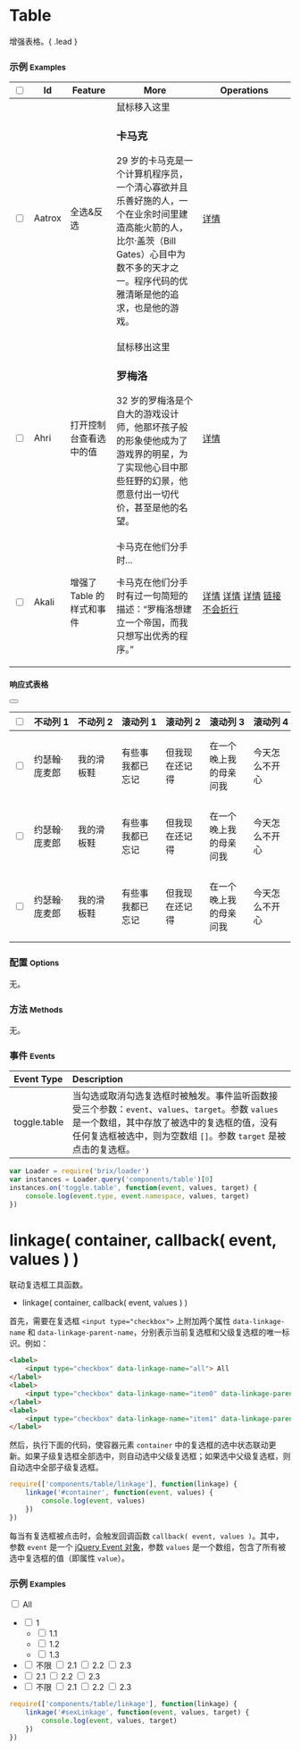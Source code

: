 # Table

增强表格。{ .lead }

### 示例 <small>Examples</small>

<!-- <table bx-name="components/table" class="table table-hover">
    <thead>
        <tr>
            <th><input type="checkbox" data-linkage-name="all"> all</th>
            <th>table</th>
        </tr>
    </thead>
    <tbody>
        <tr>
            <td><input type="checkbox" data-linkage-name="1" data-linkage-parent-name="all"> 1</td>
            <td></td>
        </tr>
        <tr>
            <td></td>
            <td>
                <table bx-name="components/table" class="table table-hover">
                    <tbody>
                        <tr>
                            <td><input type="checkbox" value="1.1" data-linkage-name="1.1" data-linkage-parent-name="1"> 1.1</td>
                            <td></td>
                        </tr>
                        <tr>
                            <td><input type="checkbox" value="1.2" data-linkage-name="1.2" data-linkage-parent-name="1"> 1.2</td>
                            <td></td>
                        </tr>
                    </tbody>
                </table>
            </td>
        </tr>
    </tbody>
</table> -->

<style type="text/css">
    .table th {
        white-space: nowrap;
    }
    .w30 {
        width: 30px;
    }
    .w75 {
        width: 75px;
    }
    .column-priority {
        /*display: block;*/
    }
</style>

<div class="bs-example bs-example-modal">
    <div class="content">
        <table bx-name="components/table" class="table table-hover">
            <thead>
                <tr>
                    <th><input type="checkbox" data-linkage-name="all"></th>
                    <th>Id</th>
                    <th>Feature <span bx-name="components/popover" data-content="功能列表。" data-placement="bottom" class="glyphicon glyphicon-question-sign gray"></span></th>
                    <th>More <span bx-name="components/popover" data-content="鼠标移入之后显示更多内容。" data-placement="bottom" class="glyphicon glyphicon-question-sign gray"></span></th>
                    <th width="150px">Operations <span bx-name="components/popover" data-content="注意到最后一列了吗？鼠标移入之后才会显示。" data-placement="bottom" class="glyphicon glyphicon-question-sign gray"></span></th>
                </tr>
            </thead>
            <tbody>
                <tr>
                    <td><input type="checkbox" value="Aatrox" data-linkage-parent-name="all"></td>
                    <td>Aatrox</td>
                    <td>全选&amp;反选</td>
                    <td>
                        <div class="more">
                            <div class="title">鼠标移入这里</div>
                            <div class="content">
                                <h3>卡马克</h3>
                                <p>29 岁的卡马克是一个计算机程序员，一个清心寡欲并且乐善好施的人，一个在业余时间里建造高能火箭的人，比尔·盖茨（Bill Gates）心目中为数不多的天才之一。程序代码的优雅清晰是他的追求，也是他的游戏。</p>
                            </div>
                        </div>
                    </td>
                    <td>
                        <div class="operation">
                            <a href="javascript: void(0);">详情</a>
                        </div>
                    </td>
                </tr>
                <tr>
                    <td><input type="checkbox" value="Ahri" data-linkage-parent-name="all"></td>
                    <td>Ahri</td>
                    <td>打开控制台查看选中的值</td>
                    <td>
                        <div class="more">
                            <div class="title">鼠标移出这里</div>
                            <div class="content">
                                <h3>罗梅洛</h3>
                                <p>32 岁的罗梅洛是个自大的游戏设计师，他那坏孩子般的形象使他成为了游戏界的明星，为了实现他心目中那些狂野的幻景，他愿意付出一切代价，甚至是他的名望。</p>
                            </div>
                        </div>
                    </td>
                    <td>
                        <div class="operation">
                            <a href="javascript: void(0);">详情</a>
                        </div>
                    </td>
                </tr>
                <tr>
                    <td><input type="checkbox" value="Akali" data-linkage-parent-name="all"></td>
                    <td>Akali</td>
                    <td>增强了 Table 的样式和事件</td>
                    <td>
                        <div class="more">
                            <div class="title">卡马克在他们分手时...</div>
                            <div class="content">
                                <p>卡马克在他们分手时有过一句简短的描述：“罗梅洛想建立一个帝国，而我只想写出优秀的程序。” </p>
                            </div>
                        </div>
                    </td>
                    <td>
                        <div class="operation">
                            <a href="javascript: void(0);">详情</a>
                            <a href="javascript: void(0);">详情</a>
                            <a href="javascript: void(0);">详情</a>
                            <a href="javascript: void(0);">链接不会折行</a>
                        </div>
                    </td>
                </tr>
            </tbody>
        </table>
    </div>
</div>

<div class="bs-example bs-example-modal">
    <div class="content">
        <h4>响应式表格</h4>
        <button id="clickme" class="btn btn-default pull-right"><span class="glyphicon glyphicon-cog"></span></button>
        <table bx-name="components/table" class="table table-hover table-fixed" 
            data-column-rwd-range="[3,-2]"
            data-column-rwd-limit="5"
            data-column-priority-trigger="#clickme">
            <thead>
                <tr>
                    <th class="w30"><input type="checkbox" data-linkage-name="all"></th>
                    <th class="w75">不动列 1</th>
                    <th class="w75">不动列 2</th>
                    <th data-column-field="gungungun" data-column-name="滚滚滚滚滚滚长江东逝水">滚动列 1 <span bx-name="components/popover" data-content="components/popover" data-placement="bottom" class="glyphicon glyphicon-question-sign gray"></span></th>
                    <th>滚动列 2</th>
                    <th>滚动列 3</th>
                    <th>滚动列 4</th>
                    <th>滚动列 5</th>
                    <th>滚动列 6</th>
                    <th>滚动列 7</th>
                    <th>滚动列 8</th>
                    <th>滚动列 9</th>
                    <th>滚动列 10</th>
                    <th>滚动列 11</th>
                    <th>滚动列 12</th>
                    <th>滚动列 13</th>
                    <th>滚动列 14</th>
                    <th>滚动列 15</th>
                    <th>滚动列 16</th>
                    <th>滚动列 17</th>
                    <th>滚动列 18</th>
                    <th>滚动列 19</th>
                    <th>滚动列 20</th>
                    <th>滚动列 21</th>
                    <th>滚动列 22</th>
                    <th>滚动列 23</th>
                    <th>滚动列 24</th>
                    <th>滚动列 25</th>
                    <th>滚动列 26</th>
                    <th>滚动列 27</th>
                    <th>滚动列 28</th>
                    <th>滚动列 29</th>
                    <th>滚动列 30</th>
                    <th>滚动列 31</th>
                    <th>滚动列 32</th>
                    <th>滚动列 33</th>
                    <th>滚动列 34</th>
                    <th>滚动列 35</th>
                    <th>滚动列 36</th>
                    <th>滚动列 37</th>
                    <th>滚动列 38</th>
                    <th class="w75">不动列 3</th>
                    <th class="w75">不动列 4</th>
                </tr>
            </thead>
            <tbody>
                <tr>
                    <td><input type="checkbox" data-linkage-parent-name="all"></td>
                    <td>约瑟翰·庞麦郎</td>
                    <td>我的滑板鞋</td>
                    <td>有些事我都已忘记</td>
                    <td>但我现在还记得</td>
                    <td>在一个晚上我的母亲问我</td>
                    <td>今天怎么不开心</td>
                    <td>我说在我的想象中有一双滑板鞋</td>
                    <td>与众不同最时尚跳舞肯定棒</td>
                    <td>整个城市找遍所有的街都没有</td>
                    <td>她说将来会找到的</td>
                    <td>时间会给我答案</td>
                    <td>星期天我再次寻找依然没有发现</td>
                    <td>一个月后我去了第二个城市</td>
                    <td>这里的人们称它为魅力之都</td>
                    <td>时间过的很快夜幕就要降临</td>
                    <td>我想我必须要离开</td>
                    <td>当我正要走时我看到了一家专卖店</td>
                    <td>那就是我要的滑板鞋</td>
                    <td>我的滑板鞋时尚时尚最时尚</td>
                    <td>回家的路上我情不自禁</td>
                    <td>摩擦 摩擦</td>
                    <td>在这光滑的地上摩擦</td>
                    <td>月光下我看到自己的身影</td>
                    <td>有时很远有时很近</td>
                    <td>感到一种力量驱使我的脚步</td>
                    <td>有了滑板鞋天黑都不怕</td>
                    <td>一步两步一步两步</td>
                    <td>一步一步似爪牙</td>
                    <td>似魔鬼的步伐</td>
                    <td>摩擦 摩擦</td>
                    <td>我给自己打着节拍</td>
                    <td>这是我生命中美好的时刻</td>
                    <td>我要完成我最喜欢的舞蹈</td>
                    <td>在这美丽的月光下在这美丽的街道上</td>
                    <td>我告诉自己这是真的这不是梦</td>
                    <td>一步两步一步两步</td>
                    <td>一步一步似爪牙</td>
                    <td>似魔鬼的步伐</td>
                    <td>摩擦 摩擦……</td>
                    <td>似魔鬼的步伐 是爪牙 是大家的步伐</td>
                    <td>电子，舞曲</td>
                    <td>简体中文</td>
                </tr>
                <tr>
                    <td><input type="checkbox" data-linkage-parent-name="all"></td>
                    <td>约瑟翰·庞麦郎</td>
                    <td>我的滑板鞋</td>
                    <td>有些事我都已忘记</td>
                    <td>但我现在还记得</td>
                    <td>在一个晚上我的母亲问我</td>
                    <td>今天怎么不开心</td>
                    <td>我说在我的想象中有一双滑板鞋</td>
                    <td>与众不同最时尚跳舞肯定棒</td>
                    <td>整个城市找遍所有的街都没有</td>
                    <td>她说将来会找到的</td>
                    <td>时间会给我答案</td>
                    <td>星期天我再次寻找依然没有发现</td>
                    <td>一个月后我去了第二个城市</td>
                    <td>这里的人们称它为魅力之都</td>
                    <td>时间过的很快夜幕就要降临</td>
                    <td>我想我必须要离开</td>
                    <td>当我正要走时我看到了一家专卖店</td>
                    <td>那就是我要的滑板鞋</td>
                    <td>我的滑板鞋时尚时尚最时尚</td>
                    <td>回家的路上我情不自禁</td>
                    <td>摩擦 摩擦</td>
                    <td>在这光滑的地上摩擦</td>
                    <td>月光下我看到自己的身影</td>
                    <td>有时很远有时很近</td>
                    <td>感到一种力量驱使我的脚步</td>
                    <td>有了滑板鞋天黑都不怕</td>
                    <td>一步两步一步两步</td>
                    <td>一步一步似爪牙</td>
                    <td>似魔鬼的步伐</td>
                    <td>摩擦 摩擦</td>
                    <td>我给自己打着节拍</td>
                    <td>这是我生命中美好的时刻</td>
                    <td>我要完成我最喜欢的舞蹈</td>
                    <td>在这美丽的月光下在这美丽的街道上</td>
                    <td>我告诉自己这是真的这不是梦</td>
                    <td>一步两步一步两步</td>
                    <td>一步一步似爪牙</td>
                    <td>似魔鬼的步伐</td>
                    <td>摩擦 摩擦……</td>
                    <td>似魔鬼的步伐 是爪牙 是大家的步伐</td>
                    <td>电子，舞曲</td>
                    <td>简体中文</td>
                </tr>
                <tr>
                    <td><input type="checkbox" data-linkage-parent-name="all"></td>
                    <td>约瑟翰·庞麦郎</td>
                    <td>我的滑板鞋</td>
                    <td>有些事我都已忘记</td>
                    <td>但我现在还记得</td>
                    <td>在一个晚上我的母亲问我</td>
                    <td>今天怎么不开心</td>
                    <td>我说在我的想象中有一双滑板鞋</td>
                    <td>与众不同最时尚跳舞肯定棒</td>
                    <td>整个城市找遍所有的街都没有</td>
                    <td>她说将来会找到的</td>
                    <td>时间会给我答案</td>
                    <td>星期天我再次寻找依然没有发现</td>
                    <td>一个月后我去了第二个城市</td>
                    <td>这里的人们称它为魅力之都</td>
                    <td>时间过的很快夜幕就要降临</td>
                    <td>我想我必须要离开</td>
                    <td>当我正要走时我看到了一家专卖店</td>
                    <td>那就是我要的滑板鞋</td>
                    <td>我的滑板鞋时尚时尚最时尚</td>
                    <td>回家的路上我情不自禁</td>
                    <td>摩擦 摩擦</td>
                    <td>在这光滑的地上摩擦</td>
                    <td>月光下我看到自己的身影</td>
                    <td>有时很远有时很近</td>
                    <td>感到一种力量驱使我的脚步</td>
                    <td>有了滑板鞋天黑都不怕</td>
                    <td>一步两步一步两步</td>
                    <td>一步一步似爪牙</td>
                    <td>似魔鬼的步伐</td>
                    <td>摩擦 摩擦</td>
                    <td>我给自己打着节拍</td>
                    <td>这是我生命中美好的时刻</td>
                    <td>我要完成我最喜欢的舞蹈</td>
                    <td>在这美丽的月光下在这美丽的街道上</td>
                    <td>我告诉自己这是真的这不是梦</td>
                    <td>一步两步一步两步</td>
                    <td>一步一步似爪牙</td>
                    <td>似魔鬼的步伐</td>
                    <td>摩擦 摩擦……</td>
                    <td>似魔鬼的步伐 是爪牙 是大家的步伐</td>
                    <td>电子，舞曲</td>
                    <td>简体中文</td>
                </tr>
            </tbody>
        </table>
    </div>
</div>

<script type="text/javascript">
    require(['brix/loader', 'log'], function(Loader, log) {
        Loader.boot(function() {
            var instances = Loader.query('components/table')
            instances.on('toggle.table', function(event, values, target) {
                console.log('event.delegateTarget', event.delegateTarget)
                console.log('event.currentTarget', event.currentTarget)
                console.log('event.target', event.target)
                console.log('target', target)
                console.log(event.type, event.namespace, values)
            })
            instances.on('change.table_column_rwd', function(event, state) {
                console.log(event.type, event.namespace, state)
            })
            instances.on('change.table_column_priority', function(event, values) {
                console.log(event.type, event.namespace, values)
            })
        })
    })
</script>

### 配置 <small>Options</small>

无。

### 方法 <small>Methods</small>

无。

### 事件 <small>Events</small>

Event Type | Description
:--------- | :----------
toggle.table | 当勾选或取消勾选复选框时被触发。事件监听函数接受三个参数：`event`、`values`、`target`。参数 `values` 是一个数组，其中存放了被选中的复选框的值，没有任何复选框被选中，则为空数组 `[]`。参数 `target` 是被点击的复选框。

```js
var Loader = require('brix/loader')
var instances = Loader.query('components/table')[0]
instances.on('toggle.table', function(event, values, target) {
    console.log(event.type, event.namespace, values, target)
})
```

# linkage( container, callback( event, values ) )

联动复选框工具函数。

* linkage( container, callback( event, values ) )

首先，需要在复选框 `<input type="checkbox">` 上附加两个属性 `data-linkage-name` 和 `data-linkage-parent-name`，分别表示当前复选框和父级复选框的唯一标识。例如：

```html
<label>
    <input type="checkbox" data-linkage-name="all"> All
</label>
<label>
    <input type="checkbox" data-linkage-name="item0" data-linkage-parent-name="all"> item 0
</label>
<label>
    <input type="checkbox" data-linkage-name="item1" data-linkage-parent-name="all"> item 1
</label>
```

然后，执行下面的代码，使容器元素 `container` 中的复选框的选中状态联动更新。如果子级复选框全部选中，则自动选中父级复选框；如果选中父级复选框，则自动选中全部子级复选框。

```js
require(['components/table/linkage'], function(linkage) {
    linkage('#container', function(event, values) {
        console.log(event, values)
    })
})
```

每当有复选框被点击时，会触发回调函数 `callback( event, values )`。其中，参数 `event` 是一个 [jQuery Event 对象](http://api.jquery.com/category/events/event-object/)，参数 `values` 是一个数组，包含了所有被选中复选框的值（即属性 `value`）。

### 示例 <small>Examples</small>

<div class="bs-example bs-example-modal">
    <div class="content">
        <div id="sexLinkage" bx-name>
            <label><input type="checkbox" data-linkage-name="all"> All</label>
            <ul>
                <li>
                    <label><input type="checkbox" value="1" data-linkage-name="1" data-linkage-parent-name="all"> 1</label>
                    <ul>
                        <li><label><input type="checkbox" value="1.1" data-linkage-name="1.1" data-linkage-parent-name="1"> 1.1</label></li>
                        <li><label><input type="checkbox" value="1.2" data-linkage-name="1.2" data-linkage-parent-name="1"> 1.2</label></li>
                        <li><label><input type="checkbox" value="1.3" data-linkage-name="1.3" data-linkage-parent-name="1"> 1.3</label></li>
                    </ul>
                </li>
                <li>
                    <label><input type="checkbox" data-linkage-name="2" data-linkage-parent-name="all"> 不限</label>
                    <label><input type="checkbox" value="2.1" data-linkage-name="2.1" data-linkage-parent-name="2"> 2.1</label>
                    <label><input type="checkbox" value="2.2" data-linkage-name="2.2" data-linkage-parent-name="2"> 2.2</label>
                    <label><input type="checkbox" value="2.3" data-linkage-name="2.3" data-linkage-parent-name="2"> 2.3</label>
                </li>
                <li>
                    <label><input type="checkbox" value="2.1" data-linkage-name="2.1" data-linkage-parent-name="2"> 2.1</label>
                    <label><input type="checkbox" value="2.2" data-linkage-name="2.2" data-linkage-parent-name="2"> 2.2</label>
                    <label><input type="checkbox" value="2.3" data-linkage-name="2.3" data-linkage-parent-name="2"> 2.3</label>
                </li>
                <li>
                    <label><input type="checkbox" data-linkage-name="3" data-linkage-parent-name="all"> 不限</label>
                    <label><input type="checkbox" value="2.1" data-linkage-name="2.1" data-linkage-parent-name="3"> 2.1</label>
                    <label><input type="checkbox" value="2.2" data-linkage-name="2.2" data-linkage-parent-name="3"> 2.2</label>
                    <label><input type="checkbox" value="2.3" data-linkage-name="2.3" data-linkage-parent-name="3"> 2.3</label>
                </li>
            </ul>
        </div>
    </div>
</div>

```js
require(['components/table/linkage'], function(linkage) {
    linkage('#sexLinkage', function(event, values, target) {
        console.log(event, values, target)
    })
})
```

<script type="text/javascript">
    require(['components/table/linkage'], function(linkage) {
        linkage('#sexLinkage', function(event, values, target) {
            console.log(event, values, target)
        })
    })
</script>
